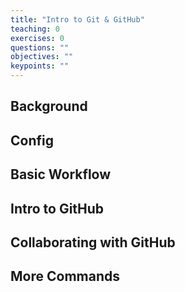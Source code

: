 ```yaml
---
title: "Intro to Git & GitHub"
teaching: 0
exercises: 0
questions: ""
objectives: ""
keypoints: ""
---
```


## Background

## Config

## Basic Workflow

## Intro to GitHub

## Collaborating with GitHub

## More Commands
